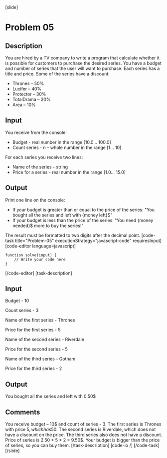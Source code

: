 [slide]
# Problem 05
## Description
You are hired by a TV company to write a program that calculate whether it is possible for customers to purchase the desired series. You have a budget and number of series that the user will want to purchase. Each series has a title and price.
Some of the series have a discount:
- Thrones – 50%
- Lucifer – 40%	
- Protector – 30%
- TotalDrama – 20%
- Area – 10%

## Input
You receive from the console:
- Budget - real number in the range [10.0… 100.0]
- Count series - n – whole number in the range [1… 10]

For each series you receive two lines:
- Name of the series - string
- Price for a series - real number in the range [1.0… 15.0]

## Output
Print one line on the console:
- If your budget is greater than or equal to the price of the series: "You bought all the series and left with \{money left\}$"
- If your budget is less than the price of the series: "You need \{money needed\}$ more to buy the series!"

The result must be formatted to two digits after the decimal point.
[code-task title="Problem-05" executionStrategy="javascript-code" requiresInput]
[code-editor language=javascript]
```
function solve(input) {
	// Write your code here
}
```
[/code-editor]
[task-description]
## Input
Budget - 10

Count series - 3

Name of the first series - Thrones

Price for the first series - 5

Name of the second series - Riverdale

Price for the second series - 5

Name of the third series - Gotham

Price for the third series - 2

## Output
You bought all the series and left with 0.50$

## Comments
You receive budget – 10$ and count of series - 3. The first series is Thrones with price 5$, which has 50% discount from the price 5 - 50% = 2.50$. The second series is Riverdale, which does not have a discount on the price. The third series also does not have a discount. Price of series is 2.50 + 5 + 2 = 9.50$. Your budget is bigger than the price of series, so you can buy them.
[/task-description]
[code-io /]
[/code-task]
[/slide]